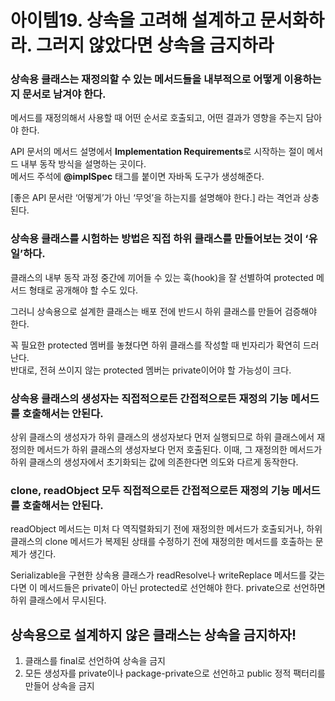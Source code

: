 # 아이템19. 상속을 고려해 설계하고 문서화하라. 그러지 않았다면 상속을 금지하라

### 상속용 클래스는 재정의할 수 있는 메서드들을 내부적으로 어떻게 이용하는지 문서로 남겨야 한다.

메서드를 재정의해서 사용할 때 어떤 순서로 호출되고, 어떤 결과가 영향을 주는지 담아야 한다.

API 문서의 메서드 설명에서 **Implementation Requirements**로 시작하는 절이 메서드 내부 동작 방식을 설명하는 곳이다.  
메서드 주석에 **@implSpec** 태그를 붙이면 자바독 도구가 생성해준다.

[좋은 API 문서란 ‘어떻게’가 아닌 ‘무엇’을 하는지를 설명해야 한다.] 라는 격언과 상충된다.

### 상속용 클래스를 시험하는 방법은 직접 하위 클래스를 만들어보는 것이 ‘유일’하다.

클래스의 내부 동작 과정 중간에 끼어들 수 있는 훅(hook)을 잘 선별하여 protected 메서드 형태로 공개해야 할 수도 있다.

그러니 상속용으로 설계한 클래스는 배포 전에 반드시 하위 클래스를 만들어 검증해야 한다.

꼭 필요한 protected 멤버를 놓쳤다면 하위 클래스를 작성할 때 빈자리가 확연히 드러난다.  
반대로, 전혀 쓰이지 않는 protected 멤버는 private이어야 할 가능성이 크다.

### 상속용 클래스의 생성자는 직접적으로든 간접적으로든 재정의 기능 메서드를 호출해서는 안된다.

상위 클래스의 생성자가 하위 클래스의 생성자보다 먼저 실행되므로 하위 클래스에서 재정의한 메서드가 하위 클래스의 생성자보다 먼저 호출된다. 이때, 그 재정의한 메서드가 하위 클래스의 생성자에서 초기화되는 값에 의존한다면 의도와 다르게 동작한다.

### clone, readObject 모두 직접적으로든 간접적으로든 재정의 기능 메서드를 호출해서는 안된다.

readObject 메서드는 미처 다 역직렬화되기 전에 재정의한 메서드가 호출되거나, 하위 클래스의 clone 메서드가 복제된 상태를 수정하기 전에 재정의한 메서드를 호출하는 문제가 생긴다.

Serializable을 구현한 상속용 클래스가 readResolve나 writeReplace 메서드를 갖는다면 이 메서드들은 private이 아닌 protected로 선언해야 한다. private으로 선언하면 하위 클래스에서 무시된다.

## 상속용으로 설계하지 않은 클래스는 상속을 금지하자!

1. 클래스를 final로 선언하여 상속을 금지
2. 모든 생성자를 private이나 package-private으로 선언하고 public 정적 팩터리를 만들어 상속을 금지